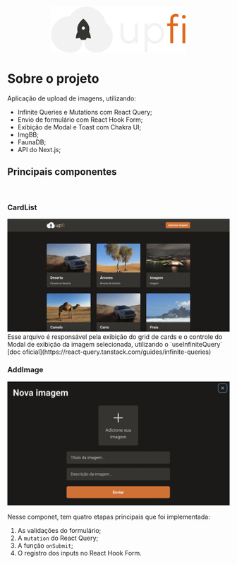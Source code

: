 <div align="center">
  <img src=".github/logo.svg" alt="logo">
</div>

# Sobre o projeto

Aplicação de upload de imagens, utilizando:

- Infinite Queries e Mutations com React Query;
- Envio de formulário com React Hook Form;
- Exibição de Modal e Toast com Chakra UI;
- ImgBB;
- FaunaDB;
- API do Next.js;

## Principais componentes

<br/>

### CardList

<img width="1488" alt="Home screen" src=".github/home.png">
Esse arquivo é responsável pela exibição do grid de cards e o controle do Modal de exibição da imagem selecionada, utilizando o `useInfiniteQuery` [doc oficial](https://react-query.tanstack.com/guides/infinite-queries)

### AddImage

<img width="894" alt="Modal image" src=".github/model.png">

Nesse componet, tem quatro etapas principais que foi implementada:

1. As validações do formulário;
2. A `mutation` do React Query;
3. A função `onSubmit`;
4. O registro dos inputs no React Hook Form.
